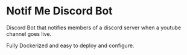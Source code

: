 # Notif Me Discord Bot
Discord Bot that notifies members of a discord server when a youtube channel goes live.

Fully Dockerized and easy to deploy and configure.
